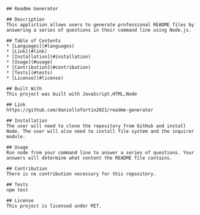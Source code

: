 
    
    ## Readme Generator
    
    ## Description
    This appliction allows users to generate professional README files by answering a series of questions in their command line using Node.js.

    ## Table of Contents
    * [Languages](#languages)
    * [Link](#link)
    * [Installation](#installation)
    * [Usage](#usage)
    * [Contribution](#contribution)
    * [Tests](#tests)
    * [License](#license)

    ## Built With
    This project was built with JavaScript,HTML,Node
    
    ## Link
    https://github.com/daniellefortin2021/readme-generator

    ## Installation
    The user will need to clone the repository from GitHub and install Node. The user will also need to install file system and the inquirer module.

    ## Usage 
    Run node from your command line to answer a series of questions. Your answers will determine what content the README file contains.

    ## Contribution
    There is no contribution necessary for this repository.

    ## Tests
    npm test

    ## License 
    This project is licensed under MIT.

    